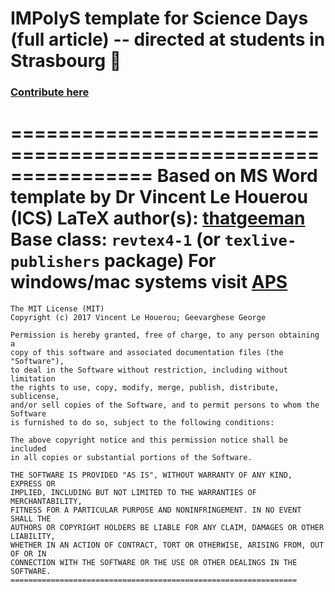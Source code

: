 # IMPolyS template for Science Days (full article) -- directed at students in Strasbourg :metal:
### [Contribute here](https://github.com/thatgeeman/egg-impolys.git)
================================================================
Based on MS Word template by Dr Vincent Le Houerou (ICS)
LaTeX author(s): [thatgeeman](https://github.com/thatgeeman)
Base class: `revtex4-1` (or `texlive-publishers` package)
For windows/mac systems visit [APS](https://journals.aps.org/revtex)
================================================================
```
The MIT License (MIT)
Copyright (c) 2017 Vincent Le Houerou; Geevarghese George

Permission is hereby granted, free of charge, to any person obtaining a 
copy of this software and associated documentation files (the "Software"), 
to deal in the Software without restriction, including without limitation 
the rights to use, copy, modify, merge, publish, distribute, sublicense, 
and/or sell copies of the Software, and to permit persons to whom the Software
is furnished to do so, subject to the following conditions:

The above copyright notice and this permission notice shall be included 
in all copies or substantial portions of the Software.

THE SOFTWARE IS PROVIDED "AS IS", WITHOUT WARRANTY OF ANY KIND, EXPRESS OR 
IMPLIED, INCLUDING BUT NOT LIMITED TO THE WARRANTIES OF MERCHANTABILITY, 
FITNESS FOR A PARTICULAR PURPOSE AND NONINFRINGEMENT. IN NO EVENT SHALL THE 
AUTHORS OR COPYRIGHT HOLDERS BE LIABLE FOR ANY CLAIM, DAMAGES OR OTHER LIABILITY, 
WHETHER IN AN ACTION OF CONTRACT, TORT OR OTHERWISE, ARISING FROM, OUT OF OR IN 
CONNECTION WITH THE SOFTWARE OR THE USE OR OTHER DEALINGS IN THE SOFTWARE.
================================================================
```
